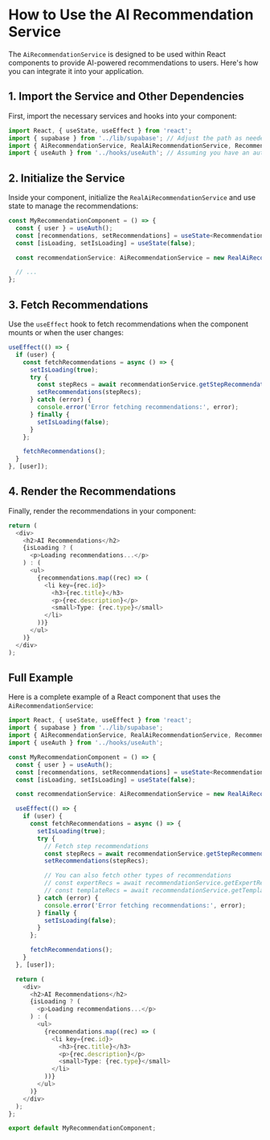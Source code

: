 # How to Use the AI Recommendation Service

The `AiRecommendationService` is designed to be used within React components to provide AI-powered recommendations to users. Here's how you can integrate it into your application.

## 1. Import the Service and Other Dependencies

First, import the necessary services and hooks into your component:

```typescript
import React, { useState, useEffect } from 'react';
import { supabase } from '../lib/supabase'; // Adjust the path as needed
import { AiRecommendationService, RealAiRecommendationService, Recommendation } from '../lib/services/ai-recommendation';
import { useAuth } from '../hooks/useAuth'; // Assuming you have an auth hook
```

## 2. Initialize the Service

Inside your component, initialize the `RealAiRecommendationService` and use state to manage the recommendations:

```typescript
const MyRecommendationComponent = () => {
  const { user } = useAuth();
  const [recommendations, setRecommendations] = useState<Recommendation[]>([]);
  const [isLoading, setIsLoading] = useState(false);

  const recommendationService: AiRecommendationService = new RealAiRecommendationService(supabase);

  // ...
};
```

## 3. Fetch Recommendations

Use the `useEffect` hook to fetch recommendations when the component mounts or when the user changes:

```typescript
useEffect(() => {
  if (user) {
    const fetchRecommendations = async () => {
      setIsLoading(true);
      try {
        const stepRecs = await recommendationService.getStepRecommendations(user.id);
        setRecommendations(stepRecs);
      } catch (error) {
        console.error('Error fetching recommendations:', error);
      } finally {
        setIsLoading(false);
      }
    };

    fetchRecommendations();
  }
}, [user]);
```

## 4. Render the Recommendations

Finally, render the recommendations in your component:

```typescript
return (
  <div>
    <h2>AI Recommendations</h2>
    {isLoading ? (
      <p>Loading recommendations...</p>
    ) : (
      <ul>
        {recommendations.map((rec) => (
          <li key={rec.id}>
            <h3>{rec.title}</h3>
            <p>{rec.description}</p>
            <small>Type: {rec.type}</small>
          </li>
        ))}
      </ul>
    )}
  </div>
);
```

## Full Example

Here is a complete example of a React component that uses the `AiRecommendationService`:

```typescript
import React, { useState, useEffect } from 'react';
import { supabase } from '../lib/supabase';
import { AiRecommendationService, RealAiRecommendationService, Recommendation } from '../lib/services/ai-recommendation';
import { useAuth } from '../hooks/useAuth';

const MyRecommendationComponent = () => {
  const { user } = useAuth();
  const [recommendations, setRecommendations] = useState<Recommendation[]>([]);
  const [isLoading, setIsLoading] = useState(false);

  const recommendationService: AiRecommendationService = new RealAiRecommendationService(supabase);

  useEffect(() => {
    if (user) {
      const fetchRecommendations = async () => {
        setIsLoading(true);
        try {
          // Fetch step recommendations
          const stepRecs = await recommendationService.getStepRecommendations(user.id);
          setRecommendations(stepRecs);

          // You can also fetch other types of recommendations
          // const expertRecs = await recommendationService.getExpertRecommendations(user.id, someStepId);
          // const templateRecs = await recommendationService.getTemplateRecommendations(user.id, someStepId);
        } catch (error) {
          console.error('Error fetching recommendations:', error);
        } finally {
          setIsLoading(false);
        }
      };

      fetchRecommendations();
    }
  }, [user]);

  return (
    <div>
      <h2>AI Recommendations</h2>
      {isLoading ? (
        <p>Loading recommendations...</p>
      ) : (
        <ul>
          {recommendations.map((rec) => (
            <li key={rec.id}>
              <h3>{rec.title}</h3>
              <p>{rec.description}</p>
              <small>Type: {rec.type}</small>
            </li>
          ))}
        </ul>
      )}
    </div>
  );
};

export default MyRecommendationComponent;
